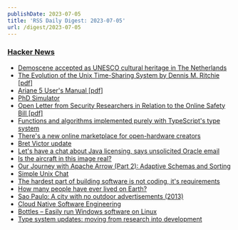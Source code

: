 ```yaml
---
publishDate: 2023-07-05
title: 'RSS Daily Digest: 2023-07-05'
url: /digest/2023-07-05
---
```


### [Hacker News](https://news.ycombinator.com/)

* [Demoscene accepted as UNESCO cultural heritage in The Netherlands](http://demoscene-the-art-of-coding.net/2023/07/03/unescodemoscene-accepted-as-unesco-cultural-heritage-in-the-netherlands/)
* [The Evolution of the Unix Time-Sharing System by Dennis M. Ritchie [pdf]](https://www.bell-labs.com/usr/dmr/www/hist.pdf)
* [Ariane 5 User's Manual [pdf]](https://www.arianespace.com/wp-content/uploads/2015/09/Ariane5_users_manual_Issue5_July2011.pdf)
* [PhD Simulator](https://research.wmz.ninja/projects/phd/index.html)
* [Open Letter from Security Researchers in Relation to the Online Safety Bill [pdf]](https://haddadi.github.io/UKOSBOpenletter.pdf)
* [Functions and algorithms implemented purely with TypeScript's type system](https://github.com/ronami/meta-typing)
* [There's a new online marketplace for open-hardware creators](https://lectronz.com/blog_entries/5)
* [Bret Victor update](http://worrydream.com/July2023/)
* [Let's have a chat about Java licensing, says unsolicited Oracle email](https://www.theregister.com/2023/07/05/unsolicited_oracle_emails_java/)
* [Is the aircraft in this image real?](https://aviation.stackexchange.com/questions/99788/is-the-aircraft-in-this-image-real)
* [Our Journey with Apache Arrow (Part 2): Adaptive Schemas and Sorting](https://arrow.apache.org/blog/2023/06/26/our-journey-at-f5-with-apache-arrow-part-2/)
* [Simple Unix Chat](https://the-dam.org/docs/explanations/suc.html)
* [The hardest part of building software is not coding, it's requirements](https://stackoverflow.blog/2023/06/26/the-hardest-part-of-building-software-is-not-coding-its-requirements/)
* [How many people have ever lived on Earth?](https://www.prb.org/articles/how-many-people-have-ever-lived-on-earth/)
* [Sao Paulo: A city with no outdoor advertisements (2013)](https://www.amusingplanet.com/2013/07/sao-paulo-city-with-no-outdoor.html)
* [Cloud Native Software Engineering](https://arxiv.org/abs/2307.01045)
* [Bottles – Easily run Windows software on Linux](https://usebottles.com/)
* [Type system updates: moving from research into development](https://elixir-lang.org/blog/2023/06/22/type-system-updates-research-dev/)

